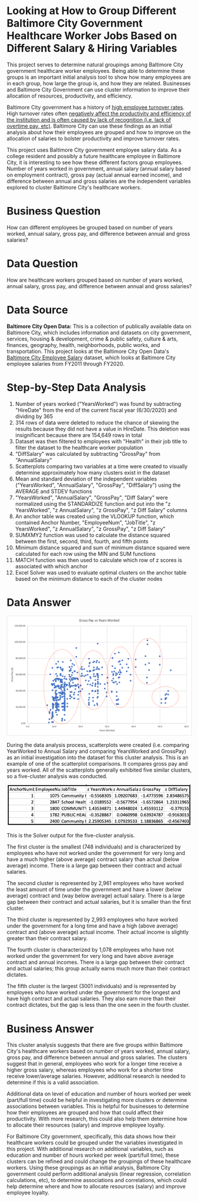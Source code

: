 # Looking at How to Group Different Baltimore City Government Healthcare Worker Jobs Based on Different Salary & Hiring Variables

This project serves to determine natural groupings among Baltimore City government healthcare worker employees. Being able to determine these groups is an important initial analysis tool to show how many employees are in each group, how large the group is, and how they are related. Businesses and Baltimore City Government can use cluster information to improve their allocation of resources, productivity, and efficiency.

Baltimore City government has a history of [high employee turnover rates](https://www.baltimoresun.com/maryland/baltimore-city/bs-md-ci-commissioner-turnover-20180119-story.html). High turnover rates often [negatively affect the productivity and efficiency of the institution and is often caused by lack of recognition (i.e. lack of overtime pay, etc)](https://smallbusiness.chron.com/causes-effects-high-low-staff-turnover-33939.html). Baltimore City can use these findings as an initial analysis about how their employees are grouped and how to improve on the allocation of salaries to bolster productivity and improve turnover rates.

This project uses Baltimore City government employee salary data. As a college resident and possibly a future healthcare employee in Baltimore City, it is interesting to see how these different factors group employees. Number of years worked in government, annual salary (annual salary based on employment contract), gross pay (actual annual earned income), and difference between annual and gross salaries are the independent variables explored to cluster Baltimore City's healthcare workers.

# Business Question
How can different employees be grouped based on number of years worked, annual salary, gross pay, and difference between annual and gross salaries?

# Data Question
How are healthcare workers grouped based on number of years worked, annual salary, gross pay, and difference between annual and gross salaries?

# Data Source
**Baltimore City Open Data:** This is a collection of publically available data on Baltimore City, which includes information and datasets on city government, services, housing & development, crime & public safety, culture & arts, finances, geography, health, neighborhoods, public works, and transportation.
This project looks at the Baltimore City Open Data's [Baltimore City Employee Salary](https://data.baltimorecity.gov/City-Government/Baltimore-City-Employees-Salaries/w28m-utix) dataset, which looks at Baltimore City employee salaries from FY2011 through FY2020.

# Step-by-Step Data Analysis
1. Number of years worked ("YearsWorked") was found by subtracting "HireDate" from the end of the current fiscal year (6/30/2020) and dividing by 365
2. 314 rows of data were deleted to reduce the chance of skewing the results because they did not have a value in HireDate. This deletion was insignificant because there are 154,649 rows in total
3. Dataset was then filtered to employees with "Health" in their job title to filter the dataset to the healthcare worker population
4. "DiffSalary" was calculated by subtracting "GrossPay" from "AnnualSalary"
5. Scatterplots comparing two variables at a time were created to visually determine approximately how many clusters exist in the dataset
6. Mean and standard deviation of the independent variables ("YearsWorked", "AnnualSalary", "GrossPay", "DiffSalary") using the AVERAGE and STDEV functions
7. "YearsWorked", "AnnualSalary", "GrossPay", "Diff Salary" were normalized using the STANDARDIZE function and put into the "z YearsWorked", "z AnnualSalary", "z GrossPay", "z Diff Salary" columns
8. An anchor table was created using the VLOOKUP function, which contained Anchor Number, "EmployeeNum", "JobTitle", "z YearsWorked", "z AnnualSalary", "z GrossPay", "z Diff Salary"
9. SUMXMY2 function was used to calculate the distance squared between the first, second, third, fourth, and fifth points
10. Minimum distance squared and sum of minimum distance squared were calculated for each row using the MIN and SUM functions
11. MATCH function was then used to calculate which row of z scores is associated with which anchor
12. Excel Solver was used to evaluate optimal clusters on the anchor table based on the minimum distance to each of the cluster nodes

# Data Answer
![alt text](https://github.com/achow6/clustering-baltimore-city-salaries/blob/main/Scatter%20Plot.png)

During the data analysis process, scatterplots were created (i.e. comparing YearWorked to Annual Salary and comparing YearsWorked and GrossPay) as an initial investigation into the dataset for this cluster analysis. This is an example of one of the scatterplot comparisons. It compares gross pay and years worked. All of the scatterplots generally exhibited five similar clusters, so a five-cluster analysis was conducted.

![alt text](https://github.com/achow6/clustering-baltimore-city-salaries/blob/main/Clusters.png)

This is the Solver output for the five-cluster analysis. 

The first cluster is the smallest (748 individuals) and is characterized by employees who have not worked under the government for very long and have a much higher (above average) contract salary than actual (below average) income. There is a large gap between their contract and actual salaries.

The second cluster is represented by 2,961 employees who have worked the least amount of time under the government and have a lower (below average) contract and (way below average) actual salary. There is a large gap between their contract and actual salaries, but it is smaller than the first cluster.

The third cluster is represented by 2,993 employees who have worked under the government for a long time and have a high (above average) contract and (above average) actual income. Their actual income is slightly greater than their contract salary.

The fourth cluster is characterized by 1,078 employees who have not worked under the government for very long and have above average contract and annual incomes. There is a large gap between their contract and actual salaries; this group actually earns much more than their contract dictates.

The fifth cluster is the largest (3001 individuals) and is represented by employees who have worked under the government for the longest and have high contract and actual salaries. They also earn more than their contract dictates, but the gap is less than the one seen in the fourth cluster.

# Business Answer
This cluster analysis suggests that there are five groups within Baltimore City's healthcare workers based on number of years worked, annual salary, gross pay, and difference between annual and gross salaries. The clusters suggest that in general, employees who work for a longer time receive a higher gross salary, whereas employees who work for a shorter time receive lower/average salaries. However, additional research is needed to determine if this is a valid association.

Additional data on level of education and number of hours worked per week (part/full time) could be helpful in investigating more clusters or determine associations between variables. This is helpful for businesses to determine how their employees are grouped and how that could affect their productivity. With more research, this could also help them determine how to allocate their resources (salary) and improve employee loyalty.

For Baltimore City government, specifically, this data shows how their healthcare workers could be grouped under the variables investigated in this project. With additional research on additional variables, such as education and number of hours worked per week (part/full time), these clusters can be refined and could change the groupings of these healthcare workers. Using these groupings as an initial analysis, Baltimore City government could perform additional analysis (linear regression, correlation calculations, etc), to determine associations and correlations, which could help determine where and how to allocate resources (salary) and improve employee loyalty.

